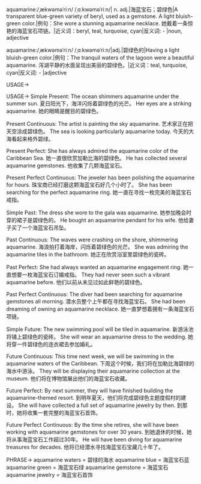 aquamarine:/ˌækwəməˈriːn/ /ˌɑːkwəməˈriːn/| n. adj.|海蓝宝石；碧绿色|A transparent blue-green variety of beryl, used as a gemstone.  A light bluish-green color.|例句：She wore a stunning aquamarine necklace. 她戴着一条惊艳的海蓝宝石项链。|近义词：beryl, teal, turquoise, cyan|反义词: - |noun, adjective


aquamarine:/ˌækwəməˈriːn/ /ˌɑːkwəməˈriːn/|adj.|碧绿色的|Having a light bluish-green color.|例句：The tranquil waters of the lagoon were a beautiful aquamarine. 泻湖平静的水面呈现出美丽的碧绿色。|近义词：teal, turquoise, cyan|反义词: - |adjective

USAGE->

USAGE->
Simple Present:
The ocean shimmers aquamarine under the summer sun. 夏日阳光下，海洋闪烁着碧绿色的光芒。
Her eyes are a striking aquamarine. 她的眼睛是醒目的碧绿色。

Present Continuous:
The artist is painting the sky aquamarine. 艺术家正在把天空涂成碧绿色。
The sea is looking particularly aquamarine today. 今天的大海看起来格外碧绿。

Present Perfect:
She has always admired the aquamarine color of the Caribbean Sea. 她一直很欣赏加勒比海的碧绿色。
He has collected several aquamarine gemstones. 他收集了几颗海蓝宝石。


Present Perfect Continuous:
The jeweler has been polishing the aquamarine for hours. 珠宝商已经打磨这颗海蓝宝石好几个小时了。
She has been searching for the perfect aquamarine ring. 她一直在寻找一枚完美的海蓝宝石戒指。

Simple Past:
The dress she wore to the gala was aquamarine. 她参加晚会时穿的裙子是碧绿色的。
He bought an aquamarine pendant for his wife. 他给妻子买了一个海蓝宝石吊坠。


Past Continuous:
The waves were crashing on the shore, shimmering aquamarine. 海浪拍打着海岸，闪烁着碧绿色的光芒。
She was admiring the aquamarine tiles in the bathroom. 她正在欣赏浴室里碧绿色的瓷砖。


Past Perfect:
She had always wanted an aquamarine engagement ring. 她一直想要一枚海蓝宝石订婚戒指。
They had never seen such a vibrant aquamarine before. 他们以前从未见过如此鲜艳的碧绿色。


Past Perfect Continuous:
The diver had been searching for aquamarine gemstones all morning. 潜水员整个上午都在寻找海蓝宝石。
She had been dreaming of owning an aquamarine necklace. 她一直梦想着拥有一条海蓝宝石项链。

Simple Future:
The new swimming pool will be tiled in aquamarine. 新游泳池将铺上碧绿色的瓷砖。
She will wear an aquamarine dress to the wedding. 她将穿一件碧绿色的连衣裙去参加婚礼。


Future Continuous:
This time next week, we will be swimming in the aquamarine waters of the Caribbean. 下周这个时候，我们将在加勒比海碧绿的海水中游泳。
They will be displaying their aquamarine collection at the museum. 他们将在博物馆展出他们的海蓝宝石收藏。

Future Perfect:
By next summer, they will have finished building the aquamarine-themed resort. 到明年夏天，他们将完成碧绿色主题度假村的建设。
She will have collected a full set of aquamarine jewelry by then. 到那时，她将收集一套完整的海蓝宝石首饰。


Future Perfect Continuous:
By the time she retires, she will have been working with aquamarine gemstones for over 30 years. 到她退休的时候，她将从事海蓝宝石工作超过30年。
He will have been diving for aquamarine treasures for decades. 他将已经潜水寻找海蓝宝石宝藏几十年了。


PHRASE->
aquamarine waters = 碧绿的海水
aquamarine blue = 海蓝宝石蓝
aquamarine green = 海蓝宝石绿
aquamarine gemstone = 海蓝宝石
aquamarine jewelry = 海蓝宝石首饰
